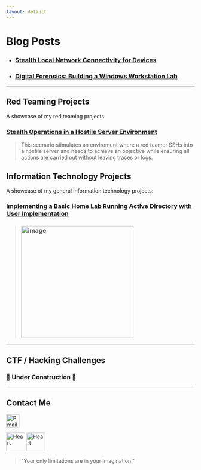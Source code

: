```yaml
---
layout: default
---
```


# Blog Posts
*   ### [Stealth Local Network Connectivity for Devices](blogposts/NetHardwareObfuscation.md)
*   ### [Digital Forensics: Building a Windows Workstation Lab](blogposts/WindowsForensicsLab.md)

* * *

## Red Teaming Projects

A showcase of my red teaming projects:
### [Stealth Operations in a Hostile Server Environment](redteam-projects/StealthOps1.md)  
> This scenario stimulates an enviroment where a red teamer SSHs into a hostile server and needs to achieve an objective while ensuring all actions are carried out without leaving traces or logs.

## Information Technology Projects

A showcase of my general information technology projects:

### [Implementing a Basic Home Lab Running Active Directory with User Implementation](https://github.com/melv618/BasicADImplementation)  
> ### <img src="https://github.com/user-attachments/assets/f6d5d663-389e-4fe0-bc86-f196965c2b68" alt="image" width="300" />

* * *

## CTF / Hacking Challenges
### 🚧 Under Construction 🚧

* * *

## Contact Me

<a href="mailto:melvin.estrada@tutamail.com">
    <img src="https://www.freepnglogos.com/uploads/email-logo-png-30.png" alt="Email Icon" style="width: 35px; height: auto;">
</a>

<img src="https://github.com/user-attachments/assets/cf5fa6cd-2711-47ed-b92a-1f21d0d6323a" alt="Heart" width="50" height="50"> <img src="https://freepngimg.com/save/36734-pink-heart-transparent-background/600x557" alt="Heart" width="50" height="50">

> "Your only limitations are in your imagination."
